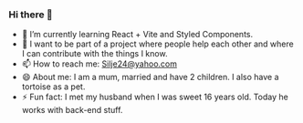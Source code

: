 ### Hi there 👋

- 🌱 I’m currently learning React + Vite and Styled Components.
- 🤔 I want to be part of a project where people help each other and where I can contribute with the things I know. 
- 📫 How to reach me: Silje24@yahoo.com
- 😄 About me: I am a mum, married and have 2 children. I also have a tortoise as a pet.
- ⚡ Fun fact: I met my husband when I was sweet 16 years old. Today he works with back-end stuff. 
